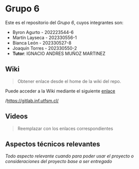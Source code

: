 
# Grupo 6

Este es el repositorio del *Grupo 6*, cuyos integrantes son:

* Byron Agurto - 202223544-6
* Martín Layseca - 202330556-1
* Bianca León - 202330527-8
* Joaquín Torres - 202330550-2
* **Tutor**: IGNACIO ANDRES MUÑOZ MARTINEZ

## Wiki

> Obtener enlace desde el home de la wiki del repo.

Puede acceder a la Wiki mediante el siguiente [enlace](https://github.com/Joaquinn0101/GRUPOSEGFAULT-2025-PROYINF/wiki)

/https://gitlab.inf.utfsm.cl/

## Videos

> Reemplazar con los enlaces correspondientes


## Aspectos técnicos relevantes

_Todo aspecto relevante cuando para poder usar el proyecto o consideraciones del proyecto base a ser entregado_
